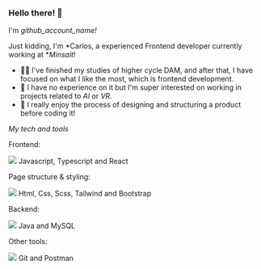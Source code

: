 ###  Hello there! 🚀
I'm *github_account_name!*

Just kidding, I'm *Carlos, a experienced Frontend developer currently working at **Minsait*!

 - 👷‍♀ I've finished my studies of higher cycle DAM, and after that, I have focused on what I like the most, which is frontend development.
 - 🤖 I have no experience on it but I'm super interested on working in projects related to *AI* or *VR*.
 - 📝 I really enjoy the process of designing and structuring a product before coding it!

*My tech and tools*

Frontend:

![](https://skillicons.dev/icons?i=js,ts,react) Javascript, Typescript and React

Page structure & styling:

![](https://skillicons.dev/icons?i=html,css,scss,tailwind,bootstrap) Html, Css, Scss, Tailwind and Bootstrap

Backend:

![](https://skillicons.dev/icons?i=java.mysql) Java and MySQL

Other tools:

![](https://skillicons.dev/icons?i=git,postman) Git and Postman
